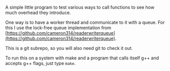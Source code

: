 A simple little program to test various ways to call functions to see how much
overhead they introduce.

One way is to have a worker thread and communicate to it with a queue.  For this
I use the lock-free queue implementation from
[https://github.com/cameron314/readerwriterqueue](https://github.com/cameron314/readerwriterqueue).

This is a git subrepo, so you will also need git to check it out.

To run this on a system with make and a program that calls itself g++ and
accepts g++ flags, just type `make`.
